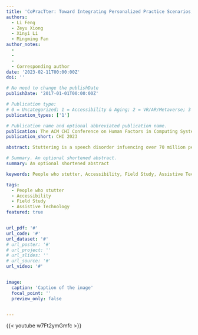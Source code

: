 ```yaml
---
title: 'CoPracTter: Toward Integrating Personalized Practice Scenarios, Timely Feedback and Social Support into An Online Support Tool for Coping with Stuttering in China'
authors:
  - Li Feng
  - Zeyu Xiong
  - Xinyi Li
  - Mingming Fan
author_notes:
  - 
  - 
  -
  - Corresponding author
date: '2023-02-11T00:00:00Z'
doi: ''

# No need to change the publishDate 
publishDate: '2017-01-01T00:00:00Z'

# Publication type: 
# 0 = Uncategorized; 1 = Accessibility & Aging; 2 = VR/AR/Metaverse; 3 = Human-AI Collaboration; 4 = UX Methodology; 5 = Social Computing; 6 = Sensing;  7 = Thesis; 8 = Patent
publication_types: ['1']

# Publication name and optional abbreviated publication name.
publication: The ACM CHI Conference on Human Factors in Computing Systems 2023
publication_short: CHI 2023

abstract: Stuttering is a speech disorder infuencing over 70 million people worldwide, including 13 million in China. It causes low self-esteem among other detrimental efects on people who stutter (PwS).... 

# Summary. An optional shortened abstract.
summary: An optional shortened abstract

keywords: People who stutter, Accessibility, Field Study, Assistive Technology

tags:
  - People who stutter
  - Accessibility
  - Field Study
  - Assistive Technology
featured: true


url_pdf: '#'
url_code: '#'
url_dataset: '#'
# url_poster: '#'
# url_project: ''
# url_slides: ''
# url_source: '#'
url_video: '#'


image:
  caption: 'Caption of the image'
  focal_point: ''
  preview_only: false


---
```


<!-- put your youtube/vimeo video ID here if possible -->
{{< youtube w7Ft2ymGmfc >}}



